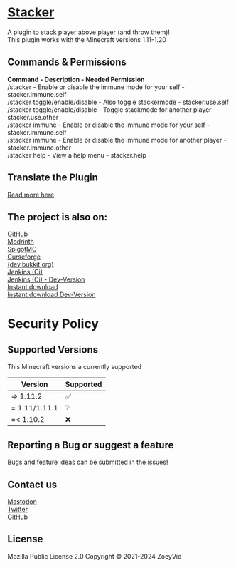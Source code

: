 # [Stacker](https://github.com/ZoeyVid/Stacker)

A plugin to stack player above player (and throw them)! <br/>
This plugin works with the Minecraft versions 1.11-1.20

## Commands & Permissions

**Command - Description - Needed Permission** <br/>
/stacker - Enable or disable the immune mode for your self - stacker.immune.self <br/>
/stacker toggle/enable/disable - Also toggle stackermode - stacker.use.self <br/>
/stacker toggle/enable/disable <player> - Toggle stackmode for another player - stacker.use.other <br/>
/stacker immune - Enable or disable the immune mode for your self - stacker.immune.self <br/>
/stacker immune <player> - Enable or disable the immune mode for another player - stacker.immune.other <br/>
/stacker help - View a help menu - stacker.help <br/>

## Translate the Plugin

[Read more here](https://github.com/ZoeyVid/Stacker/tree/stable/languages/README.md)

## The project is also on:

[GitHub](https://github.com/ZoeyVid/Stacker) <br/>
[Modrinth](https://modrinth.com/plugin/stacker-plugin) <br/>
[SpigotMC](https://www.spigotmc.org/resources/stacker.94586) <br/>
[Curseforge](https://www.curseforge.com/minecraft/bukkit-plugins/playerstackerplugin) <br/>
[(dev.bukkit.org)](https://dev.bukkit.org/projects/playerstackerplugin) <br/>
[Jenkins (Ci)](https://ci.zvcdn.de/job/Stacker) <br>
[Jenkins (Ci) - Dev-Version](https://ci.zvcdn.de/job/Stacker-Dev) <br>
[Instant download](https://ci.zvcdn.de/job/Stacker/lastSuccessfulBuild/artifact/target/stacker.jar) <br>
[Instant download Dev-Version](https://ci.zvcdn.de/job/Stacker-Dev/lastSuccessfulBuild/artifact/target/stacker.jar) <br>

# Security Policy

## Supported Versions

This Minecraft versions a currently supported

| Version       | Supported |
| ------------- | --------- |
| => 1.11.2     | ✅        |
| = 1.11/1.11.1 | ❔        |
| =< 1.10.2     | ❌        |

## Reporting a Bug or suggest a feature

Bugs and feature ideas can be submitted in the [issues](https://github.com/ZoeyVid/Stacker/issues)!

## Contact us

[Mastodon](https://social.zoeyvid.de/@ZoeyVid) <br/>
[Twitter](https://twitter.com/ZoeyVid) <br/>
[GitHub](https://github.com/ZoeyVid) <br/>

## License

Mozilla Public License 2.0 Copyright © 2021-2024 ZoeyVid
